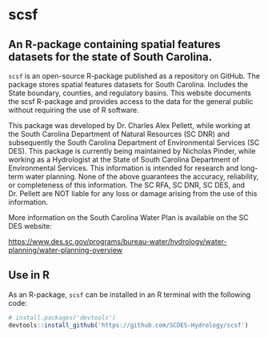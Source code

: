 <!-- README.md is generated from README.Rmd. Please edit that file -->

# scsf

## An R-package containing spatial features datasets for the state of South Carolina.

`scsf` is an open-source R-package published as a repository on
GitHub. The package stores spatial features datasets for South Carolina. Includes the
State boundary, counties, and regulatory basins. This website documents the scsf
R-package and provides access to the data for the general public without
requiring the use of R software.

This package was developed by Dr. Charles Alex Pellett, while working at
the South Carolina Department of Natural Resources (SC DNR) and
subsequently the South Carolina Department of Environmental Services (SC
DES). This package is currently being maintained by Nicholas Pinder, while
working as a Hydrologist at the State of South Carolina Department of 
Environmental Services. This information is intended for research and long-term water
planning. None of the above guarantees the accuracy, reliability, or
completeness of this information. The SC RFA, SC DNR, SC DES, and
Dr. Pellett are NOT liable for any loss or damage arising from the use
of this information.


More information on the South Carolina Water Plan is available on the SC
DES website:

<https://www.des.sc.gov/programs/bureau-water/hydrology/water-planning/water-planning-overview>


## Use in R

As an R-package, `scsf` can be installed in an R terminal with
the following code:

``` r
# install.packages('devtools') 
devtools::install_github('https://github.com/SCDES-Hydrology/scsf')
```
